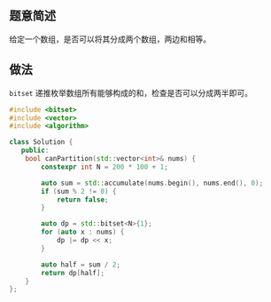 ## 题意简述

给定一个数组，是否可以将其分成两个数组，两边和相等。

## 做法

`bitset` 递推枚举数组所有能够构成的和，检查是否可以分成两半即可。

```c++
#include <bitset>
#include <vector>
#include <algorithm>

class Solution {
   public:
    bool canPartition(std::vector<int>& nums) {
        constexpr int N = 200 * 100 + 1;

        auto sum = std::accumulate(nums.begin(), nums.end(), 0);
        if (sum % 2 != 0) {
            return false;
        }

        auto dp = std::bitset<N>{1};
        for (auto x : nums) {
            dp |= dp << x;
        }

        auto half = sum / 2;
        return dp[half];
    }
};
```